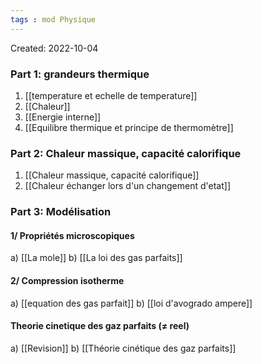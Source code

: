 ```yaml
---
tags : mod Physique
---
```

Created: 2022-10-04 

### Part 1: **grandeurs thermique** 

1. [[temperature et echelle de temperature]]  
2. [[Chaleur]] 
3. [[Energie interne]] 
4. [[Equilibre thermique et principe de thermomètre]] 

### Part 2: **Chaleur massique, capacité calorifique** 

1. [[Chaleur massique, capacité calorifique]]  
2. [[Chaleur échanger lors d'un changement d'etat]] 

### Part 3: **Modélisation**
#### 1/  Propriétés microscopiques 
a) [[La mole]] 
b) [[La loi des gas parfaits]] 
#### 2/  Compression isotherme
a) [[equation des gas parfait]] 
b) [[loi d'avogrado ampere]] 

#### Theorie cinetique des gaz parfaits ($\not =$ reel)
a) [[Revision]] 
b) [[Théorie cinétique des gaz parfaits]] 